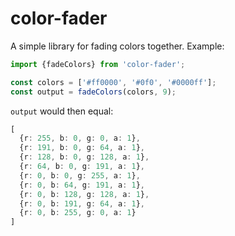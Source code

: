 # color-fader

A simple library for fading colors together. Example:

```ts
import {fadeColors} from 'color-fader';

const colors = ['#ff0000', '#0f0', '#0000ff'];
const output = fadeColors(colors, 9);
```

`output` would then equal:

```ts
[
  {r: 255, b: 0, g: 0, a: 1},
  {r: 191, b: 0, g: 64, a: 1},
  {r: 128, b: 0, g: 128, a: 1},
  {r: 64, b: 0, g: 191, a: 1},
  {r: 0, b: 0, g: 255, a: 1},
  {r: 0, b: 64, g: 191, a: 1},
  {r: 0, b: 128, g: 128, a: 1},
  {r: 0, b: 191, g: 64, a: 1},
  {r: 0, b: 255, g: 0, a: 1}
]
```
